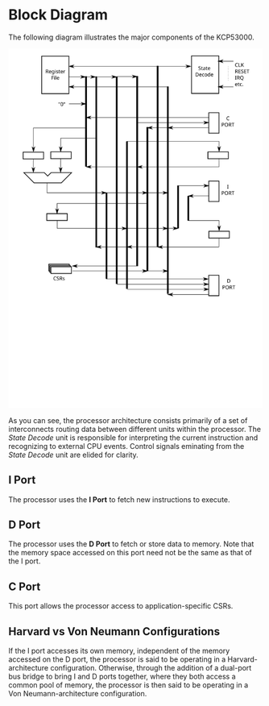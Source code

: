 # Block Diagram

The following diagram illustrates the major components of the KCP53000.

![KCP53000 Block Diagram](block-diagram.svg)

As you can see,
the processor architecture consists primarily of a set of interconnects
routing data between different units within the processor.
The *State Decode* unit
is responsible for interpreting the current instruction
and recognizing to external CPU events.
Control signals eminating from the *State Decode* unit are elided for clarity.

## I Port

The processor uses the **I Port** to fetch new instructions to execute.

## D Port

The processor uses the **D Port** to fetch or store data to memory.
Note that the memory space accessed on this port need not be the same
as that of the I port.

## C Port

This port allows the processor access to application-specific CSRs.

## Harvard vs Von Neumann Configurations

If the I port accesses its own memory,
independent of the memory accessed on the D port,
the processor is said to be operating in a Harvard-architecture configuration.
Otherwise,
through the addition of a dual-port bus bridge to bring I and D ports together,
where they both access a common pool of memory,
the processor is then said to be operating in a Von Neumann-architecture configuration.

